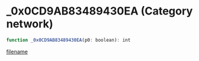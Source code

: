 # _0x0CD9AB83489430EA (Category network)

```js
function _0x0CD9AB83489430EA(p0: boolean): int
```

[filename](_0x0CD9AB83489430EA_m.md ':include')